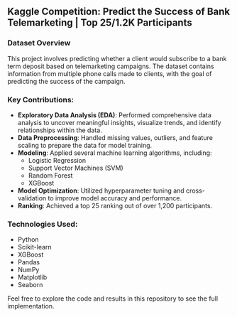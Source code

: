 
## Kaggle Competition: Predict the Success of Bank Telemarketing | Top 25/1.2K Participants  


### Dataset Overview
This project involves predicting whether a client would subscribe to a bank term deposit based on telemarketing campaigns. The dataset contains information from multiple phone calls made to clients, with the goal of predicting the success of the campaign.

### Key Contributions:
- **Exploratory Data Analysis (EDA)**: Performed comprehensive data analysis to uncover meaningful insights, visualize trends, and identify relationships within the data.
- **Data Preprocessing**: Handled missing values, outliers, and feature scaling to prepare the data for model training.
- **Modeling**: Applied several machine learning algorithms, including:
  - Logistic Regression
  - Support Vector Machines (SVM)
  - Random Forest
  - XGBoost
- **Model Optimization**: Utilized hyperparameter tuning and cross-validation to improve model accuracy and performance.
- **Ranking**: Achieved a top 25 ranking out of over 1,200 participants.

### Technologies Used:
- Python
- Scikit-learn
- XGBoost
- Pandas
- NumPy
- Matplotlib
- Seaborn

Feel free to explore the code and results in this repository to see the full implementation.
